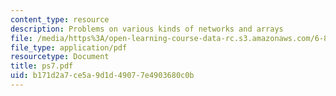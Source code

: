 ```yaml
---
content_type: resource
description: Problems on various kinds of networks and arrays
file: /media/https%3A/open-learning-course-data-rc.s3.amazonaws.com/6-896-theory-of-parallel-hardware-sma-5511-spring-2004/b171d2a7ce5a9d1d49077e4903680c0b_ps7.pdf
file_type: application/pdf
resourcetype: Document
title: ps7.pdf
uid: b171d2a7-ce5a-9d1d-4907-7e4903680c0b
---
```

